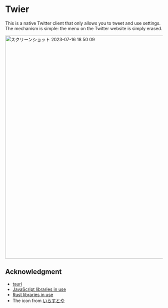 # Twier
This is a native Twitter client that only allows you to tweet and use settings.  
The mechanism is simple: the menu on the Twitter website is simply erased.
<p>
  <img width="712" alt="スクリーンショット 2023-07-16 18 50 09" src="https://github.com/tasuren/twier/assets/45121209/1468093d-b773-4b25-ac75-7d8c19dc5dc9">
</p>

## Acknowledgment
- [tauri](https://tauri.app)
- [JavaScript libraries in use](https://github.com/tasuren/twier/tree/main/licenses/js.csv)
- [Rust libraries in use](https://github.com/tasuren/twier/tree/main/licenses/rust.csv)
- The icon from [いらすとや](https://www.irasutoya.com)
